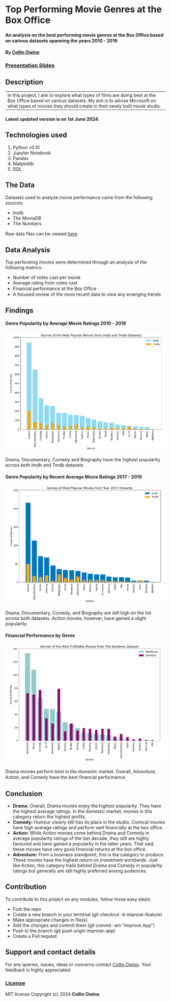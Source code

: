 # Top Performing Movie Genres at the Box Office
#### An analysis on the best performing movie genres at the Box Oﬃce based on various datasets spanning the years 2010 - 2019
#### By [Collin Owino](https://github.com/Collin9726)

### [Presentation Slides](https://docs.google.com/presentation/d/1Q_SqN1HhzYL2Hv0YmDi9lPpKa5Qb7EdaI9A8lNgkyvs/edit?usp=sharing)


## Description

<table>
<tr>
<td>
In this project, I aim to explore what types of films are doing best at the Box Office based on various datasets. My aim is to advise Microsoft on what types of movies they should create in their newly built movie studio.
</td>
</tr>
</table>

#### Latest updated version is on 1st June 2024.

## Technologies used

1. Python v3.10
2. Jupyter Notebook
3. Pandas
4. Matplotlib
5. SQL

## The Data

Datasets used to analyze movie performance came from the following sources:
- Imdb
- The MovieDB
- The Numbers

Raw data ﬁles can be viewed [here](https://github.com/learn-co-curriculum/dsc-phase-1-project-v2-4/tree/master/zippedData).


## Data Analysis
Top performing movies were determined through an analysis of the following metrics:
- Number of votes cast per movie
- Average rating from votes cast
- Financial performance at the Box Oﬃce
- A focused review of the more recent data to view any emerging trends

## Findings
#### Genre Popularity by Average Movie Ratings 2010 - 2019
<img src="images/genre_popularity.png"
     alt="A plot of genre popularity"
     style="width=100%;" />

Drama, Documentary, Comedy and Biography have the highest popularity across both Imdb and Tmdb datasets

#### Genre Popularity by Recent Average Movie Ratings 2017 - 2019
<img src="images/recent_trends.png"
     alt="A plot of recent genre popularity"
     style="width=100%;" />

Drama, Documentary, Comedy, and Biography are still high on the list across both datasets. Action movies, however, have gained a slight popularity.

#### Financial Performance by Genre
<img src="images/financial_performance.png"
     alt="A plot of genre profitability"
     style="width=100%;" />

Drama movies perform best in the domestic market. Overall, Adventure, Action, and Comedy have the best ﬁnancial performance.

## Conclusion
* __Drama:__ Overall, Drama movies enjoy the highest popularity. They have the highest average ratings. In the domestic market, movies in this category return the highest profits.
* __Comedy:__ Humour clearly still has its place in the studio. Comical movies have high average ratings and perform well financially at the box office.
* __Action:__ While Action movies come behind Drama and Comedy in average popularity ratings of the last decade, they still are highly favoured and have gained a popularity in the latter years. That said, these movies have very good financial returns at the box office.
* __Adventure:__ From a business standpoint, this is the category to produce. These movies have the highest return on investment worldwide. Just like Action, this category trails behind Drama and Comedy in popularity ratings but generally are still highly preferred among audiences.


## Contribution
To contribute to this project on any modules, follow these easy steps:

- Fork the repo
- Create a new branch in your terminal (git checkout -b improve-feature)
- Make appropriate changes in file(s)
- Add the changes and commit them (git commit -am "Improve App")
- Push to the branch (git push origin improve-app)
- Create a Pull request

## Support and contact details
For any queries, issues, ideas or concerns contact [Collin Owino](owino.collin@gmail.com). Your feedback is highly appreciated.
### [License](LICENSE)
MIT license
Copyright (c) 2024 **Collin Owino**